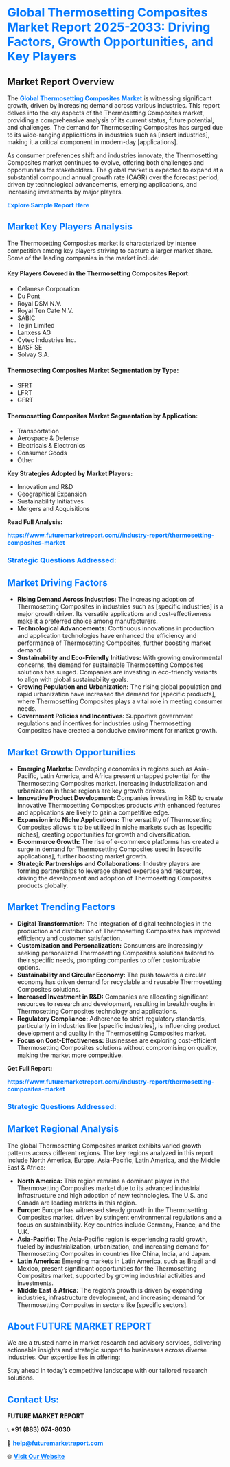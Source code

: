<h1 style="color: #007BFF;">Global Thermosetting Composites Market Report 2025-2033: Driving Factors, Growth Opportunities, and Key Players</h1>

<section id="overview">
<h2>Market Report Overview</h2>
<p>The <a href="https://www.futuremarketreport.com//industry-report/thermosetting-composites-market" style="color: #007BFF; text-decoration: none;"><strong>Global Thermosetting Composites Market</strong></a> is witnessing significant growth, driven by increasing demand across various industries. This report delves into the key aspects of the Thermosetting Composites market, providing a comprehensive analysis of its current status, future potential, and challenges. The demand for Thermosetting Composites has surged due to its wide-ranging applications in industries such as [insert industries], making it a critical component in modern-day [applications].</p>
<p>As consumer preferences shift and industries innovate, the Thermosetting Composites market continues to evolve, offering both challenges and opportunities for stakeholders. The global market is expected to expand at a substantial compound annual growth rate (CAGR) over the forecast period, driven by technological advancements, emerging applications, and increasing investments by major players.</p>
</section>

<section id="overview">
<p><a href="https://www.futuremarketreport.com//request-sample/reportId=86827" style="color: #007BFF; text-decoration: none;"><strong>Explore Sample Report Here</strong></a></p>
</section>

<section id="key-players">
<h2 style="color: #007BFF;">Market Key Players Analysis</h2>
<p>The Thermosetting Composites market is characterized by intense competition among key players striving to capture a larger market share. Some of the leading companies in the market include:</p>
<h4>Key Players Covered in the Thermosetting Composites Report:</h4>
<ul><li>Celanese Corporation</li><li>Du Pont</li><li>Royal DSM N.V.</li><li>Royal Ten Cate N.V.</li><li>SABIC</li><li>Teijin Limited</li><li>Lanxess AG</li><li>Cytec Industries Inc.</li><li>BASF SE</li><li>Solvay S.A.</li></ul>
<h4>Thermosetting Composites Market Segmentation by Type:</h4>
<ul><li>SFRT</li><li>LFRT</li><li>GFRT</li></ul>

<h4>Thermosetting Composites Market Segmentation by Application:</h4>
<ul><li>Transportation</li><li>Aerospace &amp; Defense</li><li>Electricals &amp; Electronics</li><li>Consumer Goods</li><li>Other</li></ul>
<p><strong>Key Strategies Adopted by Market Players:</strong></p>
<ul>
<li>Innovation and R&D</li>
<li>Geographical Expansion</li>
<li>Sustainability Initiatives</li>
<li>Mergers and Acquisitions</li>
</ul>
</section>

<section>
<p><strong>Read Full Analysis: </strong></p><a href="https://www.futuremarketreport.com//industry-report/thermosetting-composites-market" style="color: #007BFF; text-decoration: none;"><strong>https://www.futuremarketreport.com//industry-report/thermosetting-composites-market</strong></a>
<h3 style="color: #007BFF;">Strategic Questions Addressed:</h3>
</section>

<section id="driving-factors">
<h2 style="color: #007BFF;">Market Driving Factors</h2>
<ul>
<li><strong>Rising Demand Across Industries:</strong> The increasing adoption of Thermosetting Composites in industries such as [specific industries] is a major growth driver. Its versatile applications and cost-effectiveness make it a preferred choice among manufacturers.</li>
<li><strong>Technological Advancements:</strong> Continuous innovations in production and application technologies have enhanced the efficiency and performance of Thermosetting Composites, further boosting market demand.</li>
<li><strong>Sustainability and Eco-Friendly Initiatives:</strong> With growing environmental concerns, the demand for sustainable Thermosetting Composites solutions has surged. Companies are investing in eco-friendly variants to align with global sustainability goals.</li>
<li><strong>Growing Population and Urbanization:</strong> The rising global population and rapid urbanization have increased the demand for [specific products], where Thermosetting Composites plays a vital role in meeting consumer needs.</li>
<li><strong>Government Policies and Incentives:</strong> Supportive government regulations and incentives for industries using Thermosetting Composites have created a conducive environment for market growth.</li>
</ul>
</section>

<section id="growth-opportunities">
<h2 style="color: #007BFF;">Market Growth Opportunities</h2>
<ul>
<li><strong>Emerging Markets:</strong> Developing economies in regions such as Asia-Pacific, Latin America, and Africa present untapped potential for the Thermosetting Composites market. Increasing industrialization and urbanization in these regions are key growth drivers.</li>
<li><strong>Innovative Product Development:</strong> Companies investing in R&D to create innovative Thermosetting Composites products with enhanced features and applications are likely to gain a competitive edge.</li>
<li><strong>Expansion into Niche Applications:</strong> The versatility of Thermosetting Composites allows it to be utilized in niche markets such as [specific niches], creating opportunities for growth and diversification.</li>
<li><strong>E-commerce Growth:</strong> The rise of e-commerce platforms has created a surge in demand for Thermosetting Composites used in [specific applications], further boosting market growth.</li>
<li><strong>Strategic Partnerships and Collaborations:</strong> Industry players are forming partnerships to leverage shared expertise and resources, driving the development and adoption of Thermosetting Composites products globally.</li>
</ul>
</section>

<section id="trending-factors">
<h2 style="color: #007BFF;">Market Trending Factors</h2>
<ul>
<li><strong>Digital Transformation:</strong> The integration of digital technologies in the production and distribution of Thermosetting Composites has improved efficiency and customer satisfaction.</li>
<li><strong>Customization and Personalization:</strong> Consumers are increasingly seeking personalized Thermosetting Composites solutions tailored to their specific needs, prompting companies to offer customizable options.</li>
<li><strong>Sustainability and Circular Economy:</strong> The push towards a circular economy has driven demand for recyclable and reusable Thermosetting Composites solutions.</li>
<li><strong>Increased Investment in R&D:</strong> Companies are allocating significant resources to research and development, resulting in breakthroughs in Thermosetting Composites technology and applications.</li>
<li><strong>Regulatory Compliance:</strong> Adherence to strict regulatory standards, particularly in industries like [specific industries], is influencing product development and quality in the Thermosetting Composites market.</li>
<li><strong>Focus on Cost-Effectiveness:</strong> Businesses are exploring cost-efficient Thermosetting Composites solutions without compromising on quality, making the market more competitive.</li>
</ul>
</section>

<section>
<p><strong>Get Full Report: </strong></p><a href="https://www.futuremarketreport.com//industry-report/thermosetting-composites-market" style="color: #007BFF; text-decoration: none;"><strong>https://www.futuremarketreport.com//industry-report/thermosetting-composites-market</strong></a>
<h3 style="color: #007BFF;">Strategic Questions Addressed:</h3>
</section>


<section id="regional-analysis">
<h2 style="color: #007BFF;">Market Regional Analysis</h2>
<p>The global Thermosetting Composites market exhibits varied growth patterns across different regions. The key regions analyzed in this report include North America, Europe, Asia-Pacific, Latin America, and the Middle East & Africa:</p>
<ul>
<li><strong>North America:</strong> This region remains a dominant player in the Thermosetting Composites market due to its advanced industrial infrastructure and high adoption of new technologies. The U.S. and Canada are leading markets in this region.</li>
<li><strong>Europe:</strong> Europe has witnessed steady growth in the Thermosetting Composites market, driven by stringent environmental regulations and a focus on sustainability. Key countries include Germany, France, and the U.K.</li>
<li><strong>Asia-Pacific:</strong> The Asia-Pacific region is experiencing rapid growth, fueled by industrialization, urbanization, and increasing demand for Thermosetting Composites in countries like China, India, and Japan.</li>
<li><strong>Latin America:</strong> Emerging markets in Latin America, such as Brazil and Mexico, present significant opportunities for the Thermosetting Composites market, supported by growing industrial activities and investments.</li>
<li><strong>Middle East & Africa:</strong> The region’s growth is driven by expanding industries, infrastructure development, and increasing demand for Thermosetting Composites in sectors like [specific sectors].</li>
</ul>
</section>

<footer>
<h2 style="color: #007BFF;">About FUTURE MARKET REPORT</h2>
<p>We are a trusted name in market research and advisory services, delivering actionable insights and strategic support to businesses across diverse industries. Our expertise lies in offering:</p>

<p>Stay ahead in today’s competitive landscape with our tailored research solutions.</p>

<h2 style="color: #007BFF;">Contact Us:</h2>
<p><strong>FUTURE MARKET REPORT</strong></p>
<p>📞 <strong>+91 (883) 074-8030</strong></p>
<p>📧 <strong><a href="mailto:help@futuremarketreport.com" style="color: #007BFF;">help@futuremarketreport.com</a></strong></p>
<p>🌐 <strong><a href="https://www.futuremarketreport.com/" style="color: #007BFF;">Visit Our Website</a></strong></p>
</footer>